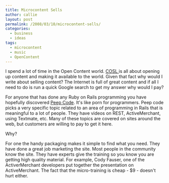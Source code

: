 ```yaml
---
title: Microcontent Sells
author: callie
layout: post
permalink: /2008/03/10/microcontent-sells/
categories:
  - business
  - ideas
tags:
  - microcontent
  - music
  - OpenContent
---
```


I spend a lot of time in the Open Content world. [COSL ][1] is all about opening up content and making it available to the world. Given that fact why would I write about selling content? The Internet is full of great content and if all I need to do is run a quick Google search to get my answer why would I pay?

 [1]: http://cosl.usu.edu

For anyone that has done any Ruby on Rails programming you have hopefully discovered [Peep Code][2]. It's like porn for programmers. Peep code picks a very specific topic related to an area of programming in Rails that is meaningful to a lot of people. They have videos on REST, ActiveMerchant, using Textmate, etc. Many of these topics are covered on sites around the web, but customers are willing to pay to get it here.

 [2]: http://peepcode.com/

Why?

For one the handy packaging makes it simple to find what you need. They have done a great job marketing the site. Most people in the community know the site. They have experts give the training so you know you are getting high quality material. For example, Cody Fauser, one of the ActiverMerchant developers put together the presentation on ActiveMerchant. The fact that the micro-training is cheap - $9 - doesn't hurt either.